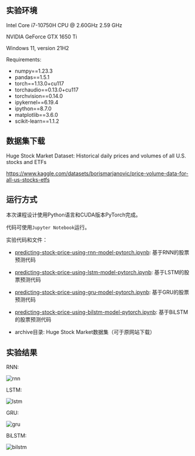 ## 实验环境

Intel Core i7-10750H CPU @ 2.60GHz   2.59 GHz

NVIDIA GeForce GTX 1650 Ti

Windows 11, version 21H2

Requirements:

- numpy==1.23.3
- pandas==1.5.1
- torch==1.13.0+cu117
- torchaudio==0.13.0+cu117
- torchvision==0.14.0
- ipykernel==6.19.4
- ipython==8.7.0
- matplotlib==3.6.0
- scikit-learn==1.1.2

## 数据集下载

Huge Stock Market Dataset: Historical daily prices and volumes of all U.S. stocks and ETFs

https://www.kaggle.com/datasets/borismarjanovic/price-volume-data-for-all-us-stocks-etfs

## 运行方式

本次课程设计使用Python语言和CUDA版本PyTorch完成。

代码可使用`Jupyter Notebook`运行。

实验代码和文件：

- [predicting-stock-price-using-rnn-model-pytorch.ipynb](https://github.com/ConstBob/Stock-Price-Predicting-Using-Recurrent-Neural-Networks/blob/main/predicting-stock-price-using-rnn-model-pytorch.ipynb): 基于RNN的股票预测代码
- [predicting-stock-price-using-lstm-model-pytorch.ipynb](https://github.com/ConstBob/Stock-Price-Predicting-Using-Recurrent-Neural-Networks/blob/main/predicting-stock-price-using-lstm-model-pytorch.ipynb): 基于LSTM的股票预测代码
- [predicting-stock-price-using-gru-model-pytorch.ipynb](https://github.com/ConstBob/Stock-Price-Predicting-Using-Recurrent-Neural-Networks/blob/main/predicting-stock-price-using-gru-model-pytorch.ipynb): 基于GRU的股票预测代码
- [predicting-stock-price-using-bilstm-model-pytorch.ipynb](https://github.com/ConstBob/Stock-Price-Predicting-Using-Recurrent-Neural-Networks/blob/main/predicting-stock-price-using-bilstm-model-pytorch.ipynb): 基于BiLSTM的股票预测代码

- archive目录: Huge Stock Market数据集（可于原网站下载）

## 实验结果

RNN:

![rnn](https://user-images.githubusercontent.com/81414067/210558711-d8077cdb-b7a7-46a4-8b96-e16f837841e6.png)

LSTM:

![lstm](https://user-images.githubusercontent.com/81414067/210558731-b34f93b6-f19c-4f96-b0d1-31bb1e1768da.png)

GRU:

![gru](https://user-images.githubusercontent.com/81414067/210558774-d2bf715d-691d-40b6-91da-9bc95e208279.png)

BiLSTM:

![bilstm](https://user-images.githubusercontent.com/81414067/210558810-a7f47263-bf8a-413f-b838-bab019065b4f.png)

